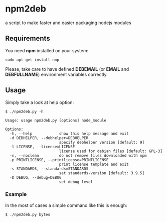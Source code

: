 npm2deb
=======

a script to make faster and easier packaging nodejs modules

## Requirements
You need **npm** installed on your system:
```
sudo apt-get install nmp
```

Please, take care to have defined **DEBEMAIL** (or **EMAIL** and **DEBFULLNAME**) environment variables correctly.

## Usage
Simply take a look at help option:
```
$ ./npm2deb.py -h

Usage: usage npm2deb.py [options] node_module

Options:
  -h, --help            show this help message and exit
  -d DEBHELPER, --debhelper=DEBHELPER
                        specify debhelper version [default: 9]
  -l LICENSE, --license=LICENSE
                        license used for debian files [default: GPL-3]
  -n, --noclean         do not remove files downloaded with npm
  -p PRINTLICENSE, --printlicense=PRINTLICENSE
                        print license template and exit
  -s STANDARDS, --standards=STANDARDS
                        set standards-version [default: 3.9.5]
  -D DEBUG, --debug=DEBUG
                        set debug level
```

### Example
In the most of cases a simple command like this is enough:
```
$ ./npm2deb.py bytes
```
